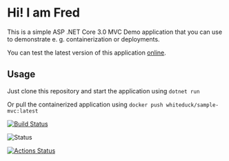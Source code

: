 # Hi! I am Fred

This is a simple ASP .NET Core 3.0 MVC Demo application that you can use to demonstrate e. g. containerization or deployments.

You can test the latest version of this application [online](https://fred.whiteduck.de).

## Usage

Just clone this repository and start the application using ```dotnet run```

Or pull the containerized application using ```docker push whiteduck/sample-mvc:latest```

[![Build Status](https://whiteduck.visualstudio.com/DevOps/_apis/build/status/whiteducksoftware.sample-mvc?branchName=master)](https://whiteduck.visualstudio.com/DevOps/_build/latest?definitionId=83&branchName=master)

![Status](https://github.com/whiteducksoftware/sample-mvc/workflows/Deploy%20to%20Azure/badge.svg)

[![Actions Status](https://github.com/whiteducksoftware/sample-mvc/workflows/Publish%20to%20Registry/badge.svg)](https://github.com/whiteducksoftware/sample-mvc/actions)

